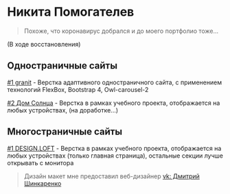 # Никита Помогателев

> Похоже, что коронавирус добрался и до моего портфолио тоже...

(В ходе восстановления)

## Одностраничные сайты

[#1 granit](https://nikitapomogatelev.github.io/granit/ "Верстка одностраничного сайта") - Верстка адаптивного одностраничного сайта, с применением технологий FlexBox, Bootstrap 4, Owl-carousel-2

[#2 Дом Солнца](https://nikitapomogatelev.github.io/homesun/src/ "Дом Солнца, йога-туры") - Верстка в рамках учебного проекта, отображается на любых устройствах, (на доработке...)


## Многостраничные сайты

[#1 DESIGN.LOFT](https://nikitapomogatelev.github.io/designloft/src/ "Дизайн и ремонт квартир в стиле Лофт") - Верстка в рамках учебного проекта, отображается на любых устройствах (только главная страница), остальные секции лучше открывать с монитора
> Дизайн макет мне предоставил веб-дизайнер [vk: Дмитрий Шинкаренко](https://vk.com/shinkarenkodmt "Дмитрий шинкаренко ссылка на вк") 